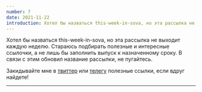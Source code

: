 ```yaml
---
number: 7
date: 2021-11-22
introduction: Хотел бы назваться this-week-in-sova, но эта рассылка не выходит каждую неделю. Стараюсь подбирать полезные и интересные ссылочки, а не лишь бы заполнить выпуск к назначенному сроку.
---
```


Хотел бы назваться this-week-in-sova, но эта рассылка не выходит каждую неделю. Стараюсь подбирать полезные и интересные ссылочки, а не лишь бы заполнить выпуск к назначенному сроку. В связи с этим обновил название рассылки, не пугайтесь.

Закидывайте мне в <a href="http://twitter.com/sova_original" target="_blank">твиттер</a> или <a href="https://t.me/sovasergey" target="_blank">телегу</a> полезные ссылки, если вдруг найдете!

<hr />
